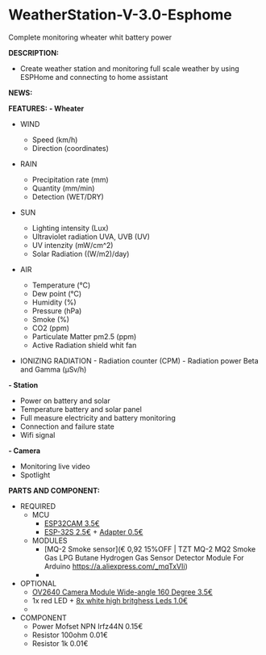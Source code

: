 # WeatherStation-V-3.0-Esphome
Complete monitoring wheater whit battery power

**DESCRIPTION:**
 - Create weather station and monitoring full scale weather by using ESPHome and connecting to home assistant
 
**NEWS:**

**FEATURES:**
**- Wheater**
  - WIND
    - Speed (km/h)
    - Direction (coordinates)
  
  - RAIN
    - Precipitation rate (mm)
    - Quantity (mm/min)
    - Detection (WET/DRY)
  
  - SUN
    - Lighting intensity (Lux)
    - Ultraviolet radiation UVA, UVB (UV)
    - UV intenzity (mW/cm^2)
    - Solar Radiation ((W/m2)/day)
  
  - AIR
    - Temperature (°C)
    - Dew point (°C)
    - Humidity (%)
    - Pressure (hPa)
    - Smoke (%)
    - CO2 (ppm)
    - Particulate Matter pm2.5 (ppm)
    - Active Radiation shield whit fan
    
   - IONIZING RADIATION
    - Radiation counter (CPM) 
    - Radiation power Beta and Gamma (µSv/h)

**- Station**
   - Power on battery and solar
   - Temperature battery and solar panel
   - Full measure electricity and battery monitoring
   - Connection and failure state
   - Wifi signal

**- Camera**
   - Monitoring live video
   - Spotlight
 
**PARTS AND COMPONENT:**
- REQUIRED
   - MCU
       - [ESP32CAM 3.5€](https://a.aliexpress.com/_mNO3h4e)
       - [ESP-32S 2.5€](https://a.aliexpress.com/_mtYXh6i) + [Adapter 0.5€](https://a.aliexpress.com/_mNiOE98)
   - MODULES
       - [MQ-2 Smoke sensor](€ 0,92  15%OFF | TZT MQ-2 MQ2 Smoke Gas LPG Butane Hydrogen Gas Sensor Detector Module For Arduino
https://a.aliexpress.com/_mqTxVIi)
       - 
- OPTIONAL
  - [OV2640 Camera Module Wide-angle 160 Degree 3.5€](https://a.aliexpress.com/_mLNkjQE)
  - 1x red LED + [8x white high britghess Leds 1.0€](https://a.aliexpress.com/_mLdLj0m)
  - 
- COMPONENT
  - Power Mofset NPN Irfz44N 0.15€
  - Resistor 100ohm 0.01€
  - Resistor 1k 0.01€

  



